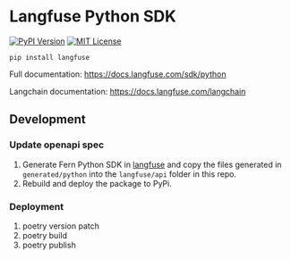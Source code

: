 # Langfuse Python SDK

[![PyPI Version](https://img.shields.io/pypi/v/hy.svg)](https://pypi.python.org/pypi/langfuse) [![MIT License](https://img.shields.io/badge/License-MIT-red.svg?style=flat-square)](https://opensource.org/licenses/MIT)

```
pip install langfuse
```

Full documentation: https://docs.langfuse.com/sdk/python

Langchain documentation: https://docs.langfuse.com/langchain


## Development

### Update openapi spec
1. Generate Fern Python SDK in [langfuse](https://github.com/langfuse/langfuse) and copy the files generated in `generated/python` into the `langfuse/api` folder in this repo.
2. Rebuild and deploy the package to PyPi.

### Deployment
1. poetry version patch
2. poetry build
3. poetry publish
